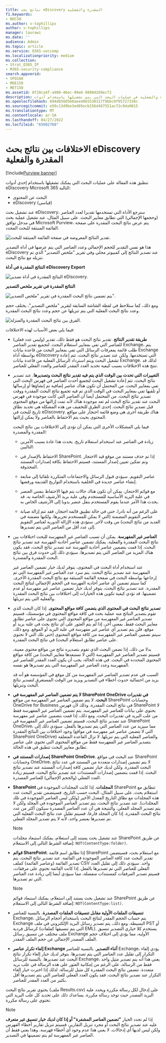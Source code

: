 ```yaml
---
title: نتائج بحث eDiscovery المقدرة والفعلية
f1.keywords:
- NOCSH
ms.author: v-tophillips
author: v-tophillips
manager: laurawi
ms.date: ''
audience: Admin
ms.topic: article
ms.service: O365-seccomp
ms.localizationpriority: medium
ms.collection:
- Strat_O365_IP
- M365-security-compliance
search.appverid:
- SPO160
- MOE150
- MET150
ms.assetid: 8f20ca4f-a908-46ec-99e6-9890d269ecf2
description: فهم سبب اختلاف نتائج البحث المقدرة والفعلية في عمليات البحث التي يتم تشغيلها باستخدام أدوات eDiscovery في Office 365.
ms.openlocfilehash: 694d850d568aee4965530317f9bbc9f95727338c
ms.sourcegitcommit: e50c13d9be3ed05ecb156d497551acf2c9da9015
ms.translationtype: MT
ms.contentlocale: ar-SA
ms.lasthandoff: 04/27/2022
ms.locfileid: "65092768"
---
```

# <a name="differences-between-estimated-and-actual-ediscovery-search-results"></a>الاختلافات بين نتائج بحث eDiscovery المقدرة والفعلية

[!include[Purview banner](../includes/purview-rebrand-banner.md)]

تنطبق هذه المقالة على عمليات البحث التي يمكنك تشغيلها باستخدام إحدى أدوات eDiscovery Microsoft 365 التالية: 

- البحث عن المحتوى
- eDiscovery (قياسي)

عند تشغيل بحث eDiscovery، سترجع الأداة التي تستخدمها تقديرا لعدد العناصر (وحجمها الإجمالي) التي تطابق معايير البحث. على سبيل المثال، عند تشغيل عملية بحث في مدخل توافق Microsoft Purview، يتم عرض نتائج البحث المقدرة على صفحة القائمة المنبثقة للبحث المحدد.
  
![تقدير النتائج المعروضة في صفحة القائمة المنبثقة للبحث.](../media/EstimatedSearchResults1.png)
  
هذا هو نفس التقدير للحجم الإجمالي وعدد العناصر التي يتم عرضها في أداة التصدير eDiscovery عند تصدير النتائج إلى كمبيوتر محلي وفي تقرير "ملخص التصدير" الذي تم تنزيله مع نتائج البحث.
  
**النتائج المقدرة في أداة eDiscovery Export**

![النتائج المقدرة في أداة تصدير eDiscovery.](../media/d34312a5-0ee6-49aa-9460-7ea0015a6e66.png)
  
**النتائج المقدرة في تقرير ملخص التصدير**

![يتم تضمين نتائج البحث المقدرة في تقرير "ملخص التصدير".](../media/44b579da-86c2-4f33-81b5-84d604003eda.png)
  
ومع ذلك، كما ستلاحظ في لقطة الشاشة السابقة لتقرير "ملخص التصدير"، يختلف حجم وعدد نتائج البحث الفعلية التي يتم تنزيلها عن حجم وعدد نتائج البحث المقدرة.
  
![الفرق بين نتائج البحث المقدرة والمنزلة.](../media/84aef318-230f-430d-9d9e-02f21342d364.png)
  
فيما يلي بعض الأسباب لهذه الاختلافات:
  
- **طريقة تقدير النتائج**. تقدير نتائج البحث هو فقط ذلك، تقدير (وليس عدد فعلي) للعناصر التي تفي بمعايير استعلام البحث. لتجميع تقدير العناصر Exchange، يتم طلب قائمة بمعرفات الرسائل التي تفي بمعايير البحث من قاعدة بيانات Exchange بواسطة أداة eDiscovery التي تستخدمها. ولكن عند تصدير نتائج البحث، تتم إعادة تشغيل البحث ويتم استرداد الرسائل الفعلية من قاعدة بيانات Exchange. لذلك قد تنتج هذه الاختلافات بسبب كيفية تحديد العدد المقدر للعناصر والعدد الفعلي للعناصر.

- **التغييرات التي تحدث بين الوقت الذي يتم فيه تقدير نتائج البحث وتصديرها**. عند تصدير نتائج البحث، تتم إعادة تشغيل البحث لتجميع أحدث العناصر في فهرس البحث التي تفي بمعايير البحث. من المحتمل أن تكون هناك عناصر إضافية تم إنشاؤها أو إرسالها أو تلقيها تفي بمعايير البحث في الوقت الذي تم فيه تجميع نتائج البحث المقدرة ووقت تصدير نتائج البحث. من المحتمل أيضا أن العناصر التي كانت موجودة في فهرس البحث عند تقدير نتائج البحث لم تعد موجودة هناك لأنه تمت إزالتها من موقع المحتوى قبل تصدير نتائج البحث. إحدى الطرق للتخفيف من هذه المشكلة هي تحديد نطاق تاريخ للبحث في eDiscovery. هناك طريقة أخرى هي وضع قائمة احتجاز على مواقع المحتوى بحيث يتم الاحتفاظ بالعناصر ولا يمكن إزالتها.

   فيما يلي المشكلات الأخرى التي يمكن أن تؤدي إلى الاختلافات بين نتائج البحث المقدرة والمصدرة:

  - زيادة في العناصر عند استخدام استعلام تاريخ. يحدث هذا عادة بسبب الأمرين التاليين:

  - الاحتفاظ بالإصدار في SharePoint. إذا تم حذف مستند من موقع قيد الاحتجاز وتم تمكين تعيين إصدار المستند، فسيتم الاحتفاظ بكافة إصدارات المستند المحذوفة.

  - عناصر التقويم. سيؤدي قبول الرسائل والاجتماعات المتكررة تلقائيا إلى متابعة إنشاء عناصر جديدة في الخلفية باستخدام التواريخ القديمة ورفضها.

  - مع قوائم الاحتجاز، يمكن أن تكون هناك حالات يتم فيها الاحتفاظ بنفس العنصر في علبة البريد الأساسية للمستخدم وفي علبة بريد الأرشيف الخاصة به. قد يحدث هذا الأمر عندما يقوم المستخدم بنقل عنصر يدويا إلى الأرشيف الخاص به.

  - على الرغم من أنه نادرا، حتى في حالة تطبيق قائمة احتجاز، فقد تتم إزالة صيانة عناصر التقويم المضمنة (التي لا يمكن للمستخدم تحريرها، ولكنها مضمنة في العديد من نتائج البحث) من وقت لآخر. ستؤدي هذه الإزالة الدورية لعناصر التقويم إلى عدد أقل من العناصر التي يتم تصديرها.

- **العناصر غير المفهرسة**. يمكن أن تسبب العناصر غير المفهرسة للبحث اختلافات بين نتائج البحث المقدرة والفعلية. يمكنك تضمين عناصر أحادية الفهرسة عند تصدير نتائج البحث. إذا قمت بتضمين عناصر أحادية الفهرسة عند تصدير نتائج البحث، فقد يكون هناك المزيد من العناصر التي يتم تصديرها. سيؤدي ذلك إلى حدوث فرق بين نتائج البحث المقدرة والمصدرة.

    عند استخدام أداة البحث في المحتوى، يتوفر لديك خيار تضمين العناصر غير المفهرسة عند تصدير نتائج البحث. يتم سرد عدد العناصر غير المفهرسة التي تم إرجاعها بواسطة البحث في صفحة القائمة المنبثقة مع نتائج البحث المقدرة الأخرى. كما سيتم تضمين أي عناصر أحادية الفهرسة في الحجم الإجمالي لنتائج البحث المقدرة. عند تصدير نتائج البحث، يتوفر لديك خيار تضمين عناصر غير مفهرسة أو عدم تضمينها. قد تؤدي كيفية تكوين هذه الخيارات إلى اختلافات بين نتائج البحث المقدرة والفعلية التي يتم تنزيلها.

- **تصدير نتائج البحث في المحتوى الذي يتضمن كافة مواقع المحتوى**. إذا كان البحث الذي تقوم بتصدير النتائج منه عملية بحث في كافة مواقع المحتوى في مؤسستك، فسيتم تصدير العناصر غير المفهرسة من مواقع المحتوى التي تحتوي على عناصر تطابق معايير البحث فقط. بمعنى آخر، إذا لم يتم العثور على أي نتائج بحث في علبة بريد أو موقع، فلن يتم تصدير أي عناصر غير مفهرسة في علبة البريد أو الموقع. ومع ذلك، سيتم تضمين العناصر غير المفهرسة من كافة مواقع المحتوى (حتى تلك التي لا تحتوي على عناصر تطابق استعلام البحث) في نتائج البحث المقدرة.

    بدلا من ذلك، إذا تضمن البحث الذي تقوم بتصديره نتائج من مواقع محتوى معينة، فسيتم تصدير العناصر غير المفهرسة (التي لا تستبعدها معايير البحث) من كافة مواقع المحتوى المحددة في البحث. في هذه الحالة، يجب أن يكون العدد المقدر للعناصر غير المفهرسة وعدد العناصر غير المفهرسة التي يتم تصديرها هو نفسه.

    السبب في عدم تصدير العناصر غير المفهرسة من كل موقع في المؤسسة هو أنه قد يزيد من احتمالية حدوث أخطاء في التصدير ويزيد من الوقت المستغرق لتصدير نتائج البحث وتنزيلها.

- **لا يتم تضمين العناصر غير المفهرسة في SharePoint OneDrive في تقديرات البحث**. لا يتم تضمين العناصر غير المفهرسة من مواقع SharePoint وحسابات OneDrive for Business في نتائج البحث المقدرة. وذلك لأن فهرس SharePoint لا يحتوي على بيانات للعناصر غير المفهرسة. يتم تضمين العناصر غير المفهرسة فقط من علب البريد في تقديرات البحث. ومع ذلك، إذا قمت بتضمين عناصر غير مفهرسة عند تصدير نتائج البحث، فسيتم تضمين العناصر غير المفهرسة في SharePoint OneDrive، مما سيزيد من عدد العناصر التي يتم تصديرها بالفعل. سيؤدي ذلك إلى وجود اختلافات بين النتائج المقدرة (التي لا تتضمن عناصر غير مفهرسة في مواقع SharePoint OneDrive) والعناصر الفعلية التي يتم تنزيلها. لا تزال القاعدة المتعلقة بتصدير العناصر غير المفهرسة فقط من مواقع المحتوى التي تحتوي على عناصر تطابق معايير البحث تنطبق في هذه الحالة.

- **إصدارات المستند في SharePoint OneDrive**. عند البحث في مواقع SharePoint وحسابات OneDrive، لا يتم تضمين إصدارات متعددة من المستند في عدد نتائج البحث المقدرة. ولكن لديك خيار تضمين كافة إصدارات المستند عند تصدير نتائج البحث. إذا قمت بتضمين إصدارات المستندات عند تصدير نتائج البحث، فسيتم زيادة العدد الفعلي (والحجم الإجمالي) للعناصر المصدرة.

- **SharePoint المجلدات**. إذا كانت المجلدات الموجودة في SharePoint تتطابق مع استعلام بحث، على سبيل المثال، البحث حسب التاريخ، فسيتضمن تقدير البحث عدد هذه المجلدات مع نطاق التاريخ المعدل الأخير (ولكن ليس العناصر الموجودة في تلك المجلدات). عند تصدير نتائج البحث، يتم تصدير العناصر الموجودة في المجلد ولكن لا يتم تصدير المجلد الفعلي. والنتيجة هي أن عدد العناصر المصدرة سيكون أكثر من عدد نتائج البحث المقدرة. إذا كان المجلد فارغا، فسيتم تقليل عدد نتائج البحث الفعلية التي تم تصديرها بعنصر واحد، لأنه لا يتم تصدير المجلد الفعلي.

   > [!NOTE]
   > عند تشغيل بحث يستند إلى استعلام، يمكنك استبعاد مجلدات SharePoint عن طريق إضافة الشرط التالي إلى الاستعلام: `NOT(ContentType:folder)`.

- **قوائم SharePoint**. إذا تطابق اسم قائمة SharePoint مع استعلام بحث، فسيتضمن تقدير البحث عدد كافة العناصر الموجودة في القائمة. عند تصدير نتائج البحث، يتم تصدير القائمة (وعناصر القائمة) كملف CSV واحد. سيؤدي ذلك إلى تقليل العدد الفعلي للعناصر التي تم تصديرها بالفعل. إذا كانت القائمة تحتوي على مرفقات، فسيتم تصدير المرفقات كمستندات منفصلة، مما سيؤدي أيضا إلى زيادة عدد العناصر التي تم تصديرها.

   > [!NOTE]
   > عند تشغيل بحث يستند إلى استعلام، يمكنك استبعاد قوائم SharePoint عن طريق إضافة الشرط التالي إلى الاستعلام: `NOT(ContentType:list)`.

- **تنسيقات الملفات الأولية مقابل تنسيقات الملفات المصدرة**. بالنسبة للعناصر Exchange، يتم حساب الحجم المقدر لنتائج البحث باستخدام أحجام الرسائل Exchange البسيطة. ومع ذلك، يتم تصدير رسائل البريد الإلكتروني في ملف PST أو كرسائل فردية (التي يتم تنسيقها كملفات EML). يستخدم كلا خياري التصدير تنسيق ملف مختلف عن تنسيق رسائل Exchange الأولية، مما يؤدي إلى اختلاف حجم الملف المصدر الإجمالي عن حجم الملف المقدر.

- **إلغاء تكرار عناصر Exchange أثناء التصدير**. بالنسبة للعناصر Exchange، يؤدي إلغاء التكرار إلى تقليل عدد العناصر التي يتم تصديرها. يتوفر لديك خيار إلغاء تكرار نتائج البحث عند تصديرها. بالنسبة للرسائل Exchange، يعني هذا أنه يتم تصدير مثيل واحد فقط من الرسالة، على الرغم من إمكانية العثور على هذه الرسالة في علب بريد متعددة. تتضمن نتائج البحث المقدرة كل مثيل للرسالة. لذلك إذا اخترت خيار إلغاء التكرار عند تصدير نتائج البحث، فقد يكون العدد الفعلي للعناصر التي يتم تصديرها أقل بكثير من العدد المقدر للعناصر.

يحتوي تقرير نتائج البحث (ملف Results.csv) على إدخال لكل رسالة مكررة ويحدد علبة البريد المصدر حيث توجد رسالة مكررة. يساعدك ذلك على تحديد كل علب البريد التي تحتوي على رسالة مكررة.

> [!NOTE]
> إذا لم تحدد الخيار **"تضمين العناصر المشفرة" أو إذا كان لديك خيار تنسيق غير متعرف** عليه عند تصدير نتائج البحث أو مجرد تنزيل التقارير، فسيتم تنزيل تقارير أخطاء الفهرس ولكن ليس لديها أي إدخالات. لا يعني هذا عدم وجود أي أخطاء فهرسة. وهذا يعني فقط أن العناصر غير المفهرسة لم يتم تضمينها في التصدير.
